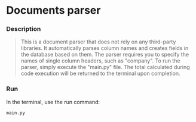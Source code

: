 # Documents parser

### Description

> This is a document parser that does not rely on any third-party libraries. It automatically parses column names and creates fields in the database based on them. The parser requires you to specify the names of single column headers, such as "company". To run the parser, simply execute the "main.py" file.
> The total calculated during code execution will be returned to the terminal upon completion.

### Run

In the terminal, use the run command:

```sh
main.py
```
